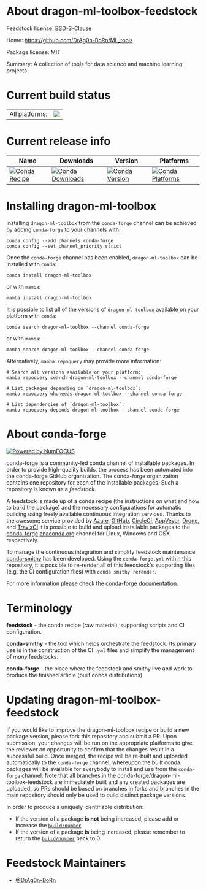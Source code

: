 About dragon-ml-toolbox-feedstock
=================================

Feedstock license: [BSD-3-Clause](https://github.com/conda-forge/dragon-ml-toolbox-feedstock/blob/main/LICENSE.txt)

Home: https://github.com/DrAg0n-BoRn/ML_tools

Package license: MIT

Summary: A collection of tools for data science and machine learning projects

Current build status
====================


<table><tr><td>All platforms:</td>
    <td>
      <a href="https://dev.azure.com/conda-forge/feedstock-builds/_build/latest?definitionId=25967&branchName=main">
        <img src="https://dev.azure.com/conda-forge/feedstock-builds/_apis/build/status/dragon-ml-toolbox-feedstock?branchName=main">
      </a>
    </td>
  </tr>
</table>

Current release info
====================

| Name | Downloads | Version | Platforms |
| --- | --- | --- | --- |
| [![Conda Recipe](https://img.shields.io/badge/recipe-dragon--ml--toolbox-green.svg)](https://anaconda.org/conda-forge/dragon-ml-toolbox) | [![Conda Downloads](https://img.shields.io/conda/dn/conda-forge/dragon-ml-toolbox.svg)](https://anaconda.org/conda-forge/dragon-ml-toolbox) | [![Conda Version](https://img.shields.io/conda/vn/conda-forge/dragon-ml-toolbox.svg)](https://anaconda.org/conda-forge/dragon-ml-toolbox) | [![Conda Platforms](https://img.shields.io/conda/pn/conda-forge/dragon-ml-toolbox.svg)](https://anaconda.org/conda-forge/dragon-ml-toolbox) |

Installing dragon-ml-toolbox
============================

Installing `dragon-ml-toolbox` from the `conda-forge` channel can be achieved by adding `conda-forge` to your channels with:

```
conda config --add channels conda-forge
conda config --set channel_priority strict
```

Once the `conda-forge` channel has been enabled, `dragon-ml-toolbox` can be installed with `conda`:

```
conda install dragon-ml-toolbox
```

or with `mamba`:

```
mamba install dragon-ml-toolbox
```

It is possible to list all of the versions of `dragon-ml-toolbox` available on your platform with `conda`:

```
conda search dragon-ml-toolbox --channel conda-forge
```

or with `mamba`:

```
mamba search dragon-ml-toolbox --channel conda-forge
```

Alternatively, `mamba repoquery` may provide more information:

```
# Search all versions available on your platform:
mamba repoquery search dragon-ml-toolbox --channel conda-forge

# List packages depending on `dragon-ml-toolbox`:
mamba repoquery whoneeds dragon-ml-toolbox --channel conda-forge

# List dependencies of `dragon-ml-toolbox`:
mamba repoquery depends dragon-ml-toolbox --channel conda-forge
```


About conda-forge
=================

[![Powered by
NumFOCUS](https://img.shields.io/badge/powered%20by-NumFOCUS-orange.svg?style=flat&colorA=E1523D&colorB=007D8A)](https://numfocus.org)

conda-forge is a community-led conda channel of installable packages.
In order to provide high-quality builds, the process has been automated into the
conda-forge GitHub organization. The conda-forge organization contains one repository
for each of the installable packages. Such a repository is known as a *feedstock*.

A feedstock is made up of a conda recipe (the instructions on what and how to build
the package) and the necessary configurations for automatic building using freely
available continuous integration services. Thanks to the awesome service provided by
[Azure](https://azure.microsoft.com/en-us/services/devops/), [GitHub](https://github.com/),
[CircleCI](https://circleci.com/), [AppVeyor](https://www.appveyor.com/),
[Drone](https://cloud.drone.io/welcome), and [TravisCI](https://travis-ci.com/)
it is possible to build and upload installable packages to the
[conda-forge](https://anaconda.org/conda-forge) [anaconda.org](https://anaconda.org/)
channel for Linux, Windows and OSX respectively.

To manage the continuous integration and simplify feedstock maintenance
[conda-smithy](https://github.com/conda-forge/conda-smithy) has been developed.
Using the ``conda-forge.yml`` within this repository, it is possible to re-render all of
this feedstock's supporting files (e.g. the CI configuration files) with ``conda smithy rerender``.

For more information please check the [conda-forge documentation](https://conda-forge.org/docs/).

Terminology
===========

**feedstock** - the conda recipe (raw material), supporting scripts and CI configuration.

**conda-smithy** - the tool which helps orchestrate the feedstock.
                   Its primary use is in the construction of the CI ``.yml`` files
                   and simplify the management of *many* feedstocks.

**conda-forge** - the place where the feedstock and smithy live and work to
                  produce the finished article (built conda distributions)


Updating dragon-ml-toolbox-feedstock
====================================

If you would like to improve the dragon-ml-toolbox recipe or build a new
package version, please fork this repository and submit a PR. Upon submission,
your changes will be run on the appropriate platforms to give the reviewer an
opportunity to confirm that the changes result in a successful build. Once
merged, the recipe will be re-built and uploaded automatically to the
`conda-forge` channel, whereupon the built conda packages will be available for
everybody to install and use from the `conda-forge` channel.
Note that all branches in the conda-forge/dragon-ml-toolbox-feedstock are
immediately built and any created packages are uploaded, so PRs should be based
on branches in forks and branches in the main repository should only be used to
build distinct package versions.

In order to produce a uniquely identifiable distribution:
 * If the version of a package **is not** being increased, please add or increase
   the [``build/number``](https://docs.conda.io/projects/conda-build/en/latest/resources/define-metadata.html#build-number-and-string).
 * If the version of a package **is** being increased, please remember to return
   the [``build/number``](https://docs.conda.io/projects/conda-build/en/latest/resources/define-metadata.html#build-number-and-string)
   back to 0.

Feedstock Maintainers
=====================

* [@DrAg0n-BoRn](https://github.com/DrAg0n-BoRn/)

